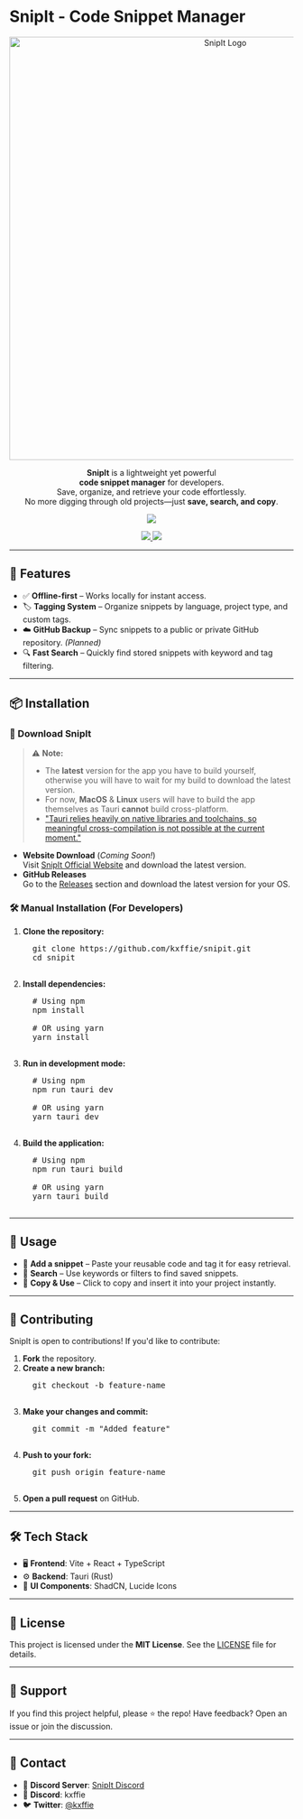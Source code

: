 # SnipIt - Code Snippet Manager  

<p align="center">
  <img src="https://github.com/user-attachments/assets/90809fa9-ce53-494d-a596-753005545b8c" width="750" alt="SnipIt Logo">
</p>

<p align="center">
  <b>SnipIt</b> is a lightweight yet powerful <br> <b>code snippet manager</b> for developers. <br>
  Save, organize, and retrieve your code effortlessly. <br>
  No more digging through old projects—just <b>save, search, and copy</b>.
</p>

<p align="center">
  <a href="https://github.com/kxffie/snipit/releases/latest">
    <img src="https://img.shields.io/github/v/release/kxffie/snipit?label=Latest%20Release&style=for-the-badge&color=blue">
  </a>
</p>

<p align="center">
  <a href="https://github.com/kxffie/snipit/releases/latest">
    <img src="https://img.shields.io/badge/⬇️ Download-Release-blue?style=for-the-badge">
  </a>
  <a href="https://discord.gg/srPwBXVF">
    <img src="https://img.shields.io/discord/1336527502105120769?label=Join%20Discord&logo=discord&logoColor=white&color=5865F2&style=for-the-badge">
  </a>
</p>

---

<h2>🚀 Features</h2>

<ul>
  <li>✅ <strong>Offline-first</strong> – Works locally for instant access.</li>
  <li>🏷️ <strong>Tagging System</strong> – Organize snippets by language, project type, and custom tags.</li>
  <li>☁️ <strong>GitHub Backup</strong> – Sync snippets to a public or private GitHub repository. <em>(Planned)</em></li>
  <li>🔍 <strong>Fast Search</strong> – Quickly find stored snippets with keyword and tag filtering.</li>
</ul>

---

<h2>📦 Installation</h2>

<h3>🔽 Download SnipIt</h3>

> ⚠️ **Note:** 
> - The **latest** version for the app you have to build yourself, otherwise you will have to wait for my build to download the latest version.
> - For now, **MacOS** & **Linux** users will have to build the app themselves as Tauri **cannot** build cross-platform.
> - ["Tauri relies heavily on native libraries and toolchains, so meaningful cross-compilation is not possible at the current moment."](https://v1.tauri.app/v1/guides/building/cross-platform/)

<ul>
  <li><strong>Website Download</strong> (<em>Coming Soon!</em>)  
    <br>Visit <a href="https://google.com">SnipIt Official Website</a> and download the latest version.</li>
  <li><strong>GitHub Releases</strong>  
    <br>Go to the <a href="https://github.com/kxffie/snipit/releases">Releases</a> section and download the latest version for your OS.</li>
</ul>

<h3>🛠️ Manual Installation (For Developers)</h3>

<ol>
  <li><strong>Clone the repository:</strong></li>

  <pre>
  git clone https://github.com/kxffie/snipit.git
  cd snipit
  </pre>

  <li><strong>Install dependencies:</strong></li>

  <pre>
  # Using npm
  npm install
  
  # OR using yarn
  yarn install
  </pre>

  <li><strong>Run in development mode:</strong></li>

  <pre>
  # Using npm
  npm run tauri dev
  
  # OR using yarn
  yarn tauri dev
  </pre>

  <li><strong>Build the application:</strong></li>

  <pre>
  # Using npm
  npm run tauri build
  
  # OR using yarn
  yarn tauri build
  </pre>
</ol>

---

<h2>📖 Usage</h2>

<ul>
  <li>📌 <strong>Add a snippet</strong> – Paste your reusable code and tag it for easy retrieval.</li>
  <li>📌 <strong>Search</strong> – Use keywords or filters to find saved snippets.</li>
  <li>📌 <strong>Copy & Use</strong> – Click to copy and insert it into your project instantly.</li>
</ul>

---

<h2>🤝 Contributing</h2>

<p>SnipIt is open to contributions! If you'd like to contribute:</p>

<ol>
  <li><strong>Fork</strong> the repository.</li>
  <li><strong>Create a new branch:</strong></li>

  <pre>
  git checkout -b feature-name
  </pre>

  <li><strong>Make your changes and commit:</strong></li>

  <pre>
  git commit -m "Added feature"
  </pre>

  <li><strong>Push to your fork:</strong></li>

  <pre>
  git push origin feature-name
  </pre>

  <li><strong>Open a pull request</strong> on GitHub.</li>
</ol>

---

<h2>🛠 Tech Stack</h2>

<ul>
  <li>🖥️ <strong>Frontend</strong>: Vite + React + TypeScript</li>
  <li>⚙️ <strong>Backend</strong>: Tauri (Rust)</li>
  <li>🎨 <strong>UI Components</strong>: ShadCN, Lucide Icons</li>
</ul>

---

<h2>📜 License</h2>

<p>This project is licensed under the <strong>MIT License</strong>. See the <a href="LICENSE">LICENSE</a> file for details.</p>

---

<h2>🌟 Support</h2>

<p>If you find this project helpful, please ⭐ the repo! Have feedback? Open an issue or join the discussion.</p>

---

<h2>📩 Contact</h2>

<ul>
  <li>💬 <strong>Discord Server</strong>: <a href="https://discord.gg/srPwBXVF">SnipIt Discord</a></li>
  <li>📩 <strong>Discord</strong>: kxffie</li>
  <li>🐦 <strong>Twitter</strong>: <a href="https://x.com/kxffie">@kxffie</a></li>
</ul>
